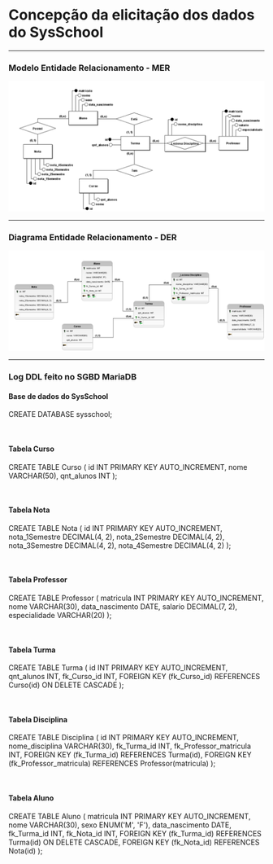# Concepção da elicitação dos dados do SysSchool
---

### Modelo Entidade Relacionamento - MER
![MER](MER.png)

---

### Diagrama Entidade Relacionamento - DER
![DER](DER.png)

---

### Log DDL feito no SGBD MariaDB

#### Base de dados do SysSchool 
CREATE DATABASE sysschool;

<br>

#### Tabela Curso 

CREATE TABLE Curso (
    id INT PRIMARY KEY AUTO_INCREMENT,
    nome VARCHAR(50),
    qnt_alunos INT
);

<br>

#### Tabela Nota 

CREATE TABLE Nota (
    id INT PRIMARY KEY AUTO_INCREMENT,
    nota_1Semestre DECIMAL(4, 2),
    nota_2Semestre DECIMAL(4, 2),
    nota_3Semestre DECIMAL(4, 2),
    nota_4Semestre DECIMAL(4, 2)
);

<br>

#### Tabela Professor 

CREATE TABLE Professor (
    matricula INT PRIMARY KEY AUTO_INCREMENT,
    nome VARCHAR(30),
    data_nascimento DATE,
    salario DECIMAL(7, 2),
    especialidade VARCHAR(20)
);

<br>

#### Tabela Turma 

CREATE TABLE Turma (
    id INT PRIMARY KEY AUTO_INCREMENT,
    qnt_alunos INT,
    fk_Curso_id INT,
    FOREIGN KEY (fk_Curso_id) REFERENCES Curso(id) ON DELETE CASCADE
);

<br>

#### Tabela Disciplina 

CREATE TABLE Disciplina (
    id INT PRIMARY KEY AUTO_INCREMENT,
    nome_disciplina VARCHAR(30),
    fk_Turma_id INT,
    fk_Professor_matricula INT,
    FOREIGN KEY (fk_Turma_id) REFERENCES Turma(id),
    FOREIGN KEY (fk_Professor_matricula) REFERENCES Professor(matricula)
);
 
<br>

#### Tabela Aluno 

CREATE TABLE Aluno (
    matricula INT PRIMARY KEY AUTO_INCREMENT,
    nome VARCHAR(30),
    sexo ENUM('M', 'F'),
    data_nascimento DATE,
    fk_Turma_id INT,
    fk_Nota_id INT,
    FOREIGN KEY (fk_Turma_id) REFERENCES Turma(id) ON DELETE CASCADE,
    FOREIGN KEY (fk_Nota_id) REFERENCES Nota(id)
);
 
 

